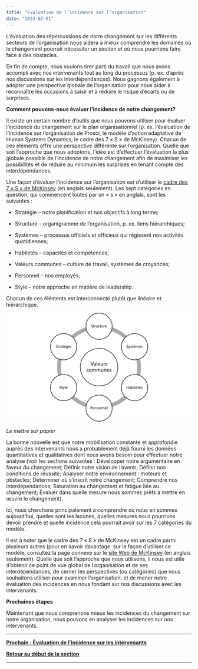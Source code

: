```yaml
---
title: "Évaluation de l’incidence sur l’organisation"
date: "2023-02-01"
---
```


L’évaluation des répercussions de notre changement sur les différents secteurs de l’organisation nous aidera à mieux comprendre les domaines où le changement pourrait nécessiter un soutien et où nous pourrions faire face à des obstacles.

En fin de compte, nous voulons tirer parti du travail que nous avons accompli avec nos intervenants tout au long du processus (p. ex. d’après nos discussions sur les interdépendances). Nous gagnons également à adopter une perspective globale de l’organisation pour nous aider à reconnaître les occasions à saisir et à réduire le risque d’écarts ou de surprises.

**Comment pouvons-nous évaluer l’incidence de notre changement?**

Il existe un certain nombre d’outils que nous pouvons utiliser pour évaluer l’incidence du changement sur le plan organisationnel (p. ex. l’évaluation de l’incidence sur l’organisation de Prosci, le modèle d’action adaptative de Human Systems Dynamics, le cadre des 7 « S » de McKinsey). Chacun de ces éléments offre une perspective différente sur l’organisation. Quelle que soit l’approche que nous adoptons, l’idée est d’effectuer l’évaluation la plus globale possible de l’incidence de notre changement afin de maximiser les possibilités et de réduire au minimum les surprises en tenant compte des interdépendances.

Une façon d’évaluer l’incidence sur l’organisation est d’utiliser le [cadre des 7 « S » de McKinsey](https://www.mckinsey.com/business-functions/strategy-and-corporate-finance/our-insights/enduring-ideas-the-7-s-framework) (en anglais seulement). Les sept catégories en question, qui commencent toutes par un « s » en anglais, sont les suivantes :

- Stratégie – notre planification et nos objectifs à long terme;

- Structure – organigramme de l’organisation, p. ex. liens hiérarchiques;

- Systèmes – processus officiels et officieux qui régissent nos activités quotidiennes;

- Habiletés – capacités et compétences;

- Valeurs communes – culture de travail, systèmes de croyances;

- Personnel – nos employés;

- Style – notre approche en matière de leadership.

Chacun de ces éléments est interconnecté plutôt que linéaire et hiérarchique.

![](images/FLC-Mckinsey-7S-FR-1024x600.png)

_Le mettre sur papier_

La bonne nouvelle est que notre mobilisation constante et approfondie auprès des intervenants nous a probablement déjà fourni les données quantitatives et qualitatives dont nous avons besoin pour effectuer notre analyse (voir les sections suivantes : Développer notre argumentaire en faveur du changement; Définir notre vision de l’avenir; Définir nos conditions de réussite; Analyser notre environnement : moteurs et obstacles; Déterminer où s’inscrit notre changement; Comprendre nos interdépendances; Saturation au changement et fatigue liée au changement; Évaluer dans quelle mesure nous sommes prêts à mettre en œuvre le changement).

Ici, nous cherchons principalement à comprendre où nous en sommes aujourd’hui, quelles sont les lacunes, quelles mesures nous pourrions devoir prendre et quelle incidence cela pourrait avoir sur les 7 catégories du modèle.

Il est à noter que le cadre des 7 « S » de McKinsey est un cadre parmi plusieurs autres (pour en savoir davantage  sur la façon d’utiliser ce modèle, consultez la page connexe sur le [site Web de McKinsey](https://www.mckinsey.com/business-functions/strategy-and-corporate-finance/our-insights/enduring-ideas-the-7-s-framework) (en anglais seulement). Quelle que soit l’approche que nous utilisons, il nous est utile d’obtenir ce point de vue global de l’organisation et de ses interdépendances, de cerner les perspectives (ou catégories) que nous souhaitons utiliser pour examiner l’organisation, et de mener notre évaluation des incidences en nous fondant sur nos discussions avec les intervenants.

**Prochaines étapes**

Maintenant que nous comprenons mieux les incidences du changement sur notre organisation, nous pouvons en analyser les incidences sur nos intervenants.

* * *

[****Prochain : **Évaluation de l’incidence sur les intervenants******](/evaluation-de-lincidence-sur-les-intervenants/)

[**Retour au début de la section**](/capacite-etat-de-preparation-et-incidence/)

* * *
